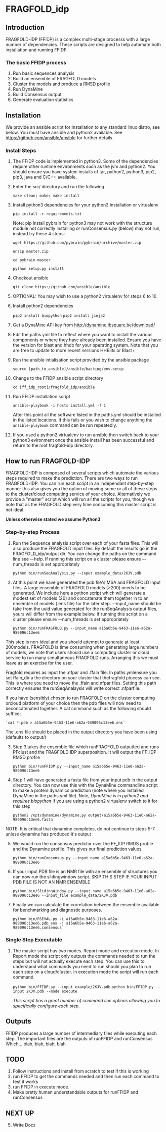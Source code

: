 # FRAGFOLD_idp

## Introduction

FRAGFOLD-IDP (FFIDP) is a complex multi-stage processs with a large number of dependencies.
These scripts are designed to help automate both installation and running FFIDP.

###  The basic FFIDP process

1. Run basic sequences analysis
2. Build an ensemble of FRAGFOLD models
3. Cluster the models and produce a RMSD profile
4. Run DynaMine
5. Build Consensus output
6. Generate evaluation statistics

## Installation

We provide an ansible script for installation to any standard linux distro, see below.
You must have ansible and python2 available. See https://github.com/ansible/ansible for further details.

### Install Steps

1. The FFIDP code is implemented in python3. Some of the dependencies require
other runtime environments such as the jvm and python2. You should ensure you have system installs of tar, python2, python3, pip2, pip3, java and C/C++ available.

2. Enter the src/ directory and run the following

    `make clean; make; make install`

3. Install python3 dependencies for your python3 installation or virtualenv

    `pip install -r requirements.txt`

    Note: pip install pybrain for python3 may not work with the structure module not correctly installing or runConsensus.py (below) may not run, instead try these 4 steps:

    `wget https://github.com/pybrain/pybrain/archive/master.zip`

    `unzip master.zip`

    `cd pybrain-master`

    `python setup.py install`

4. Checkout ansible

    `git clone https://github.com/ansible/ansible`

5. OPTIONAL: You may wish to use a python2 virtualenv for steps 6 to 10.  

6. Install python2 dependencies

    `pip2 install biopython`
    `pip2 install jinja2`

7. Get a DynaMine API key from http://dynamine.ibsquare.be/download/

8. Edit the paths.yml file to reflect where you want to install the various
   components or where they have already been installed. Ensure you have the
   version for blast and hhdb for your operating system. Note that you are
   free to update to more recent versions HHBlits or Blast+

9. Run the ansible intialisation script provided by the ansible package

    `source [path_to_ansible]/ansible/hacking/env-setup`

10. Change to the FFIDP ansible script directory

    `cd [ff_idp_root]/fragfold_idp/ansible`

11. Run FFIDP installation script

    `ansible-playbook -i hosts install.yml -f 1`

    After this point all the software listed in the paths.yml should be installed
    in the listed locations. If this fails or you wish to change anything the
    `ansible-playbook` command can be run repeatedly.

12. If you used a python2 virtualenv to run ansible then switch back to
your python3 evironment once the ansible install has been successful and return to the root fragfold-idp directory.

## How to run FRAGFOLD-IDP

FRAGFOLD-IDP is composed of several scripts which automate the various steps
required to make the  prediction. There are two ways to run FRAGFOLD-IDP. You
can run each script in an independant step-by-step manner this also gives you
the option of moving some or all of these steps to the cluster/cloud computing
service of your choice. Alternatively we provide a "master" script which will
run all the scripts for you, though we note that as the FRAGFOLD step very
time consuming this master script is not ideal.

**Unless otherwise stated we assume Python3**

### Step-by-step Process

1. Run the Sequence analysis script over each of your fasta files. This will
also produce the FRAGFOLD input files. By default the results go in the
FRAGFOLD_idp/output dir. You can change the paths on the command line see
--help. If running this script on a cluster please ensure --num_threads is
set appropriately

    `python bin/runSeqAnalysis.py --input example_data/2KJV.pdb`

2. At this point we have generated the pdb file's MSA and FRAGFOLD input files.
A large ensemble of FRAGFOLD models (>200) needs to be generated. We include
here a python script which will generate a modest set of models (20) and
concatenate them together in to an ensemble of models (.ens file) for the later
step. --input_name should be take from the uuid value generated for the
runSeqAnalysis output files, yours will differ from the example below. If
running this script on a cluster please ensure --num_threads is set
appropriately

    `python bin/runFRAGFOLD.py --input_name a15a6b5e-9463-11e6-a62a-989096c13ee6`

  This step is non-ideal and you should attempt to generate at least 200models.
  FRAGFOLD is time consuming when generating large numbers of models, we note
  that users should use a computing cluster or cloud service to run many simultaneous FRAGFOLD runs. Arranging this we must leave as an exercise for
  the user.

  Fragfold requires as input the .nfpar and .ffaln file. In paths.ymlensure you set ffaln_dir a the directory on your cluster that thefragfold ptocess can see.  This is where you need to move the .ffaln and.nfpar files. Setting this
  path correctly ensures the runSeqAnalaysis will write correct .nfparfile.  

  If you have (sensibly) chosen to run FRAGFOLD on the cluster computing orcloud
  platform of your choice then the pdb files will now need to beconcatenated
  together. A cat command such as the following should suffice:

    `cat *.pdb > a15a6b5e-9463-11e6-a62a-989096c13ee6.ens`

  The .ens file should be placed in the output directory you have been using
  (defaults to output/)

3. Step 3 takes the ensemble file which runFRAGFOLD outputted and runs PFclust
and the FRAGFOLD IDP superposition. It will output the FF_IDP RMSD profile

    `python bin/runFFIDP.py --input_name a15a6b5e-9463-11e6-a62a-989096c13ee6`

4. Step 1 will have generated a fasta file from your input pdb in the output
  directory. You can now use this with the DynaMine commandline script to
  make a protein dynamics prediction (note where you installed DynaMine in the
  paths.yml file). Note, *DynaMine is in python2 and requires biopython*
  If you are using a python2 virtualenv switch to it for this step

    `python2 /opt/dynamine/dynamine.py output/a15a6b5e-9463-11e6-a62a-989096c13ee6.fasta`

  NOTE: It is critical that dynamine completes, do not continue to steps 5-7
  unless dynamine has produced it's output

5. We would run the consensus predictor over the FF_IDP RMDS profile and the
Dynamine profile. This gives our final prediction values

    `python bin/runConsensus.py --input_name a15a6b5e-9463-11e6-a62a-989096c13ee6`

6. If your input PDB file is an NMR file with an ensemble of structures you
can now run the slidingwindow script. SKIP THIS STEP IF YOUR INPUT PDB FILE
IS NOT AN NMR ENSEMBLE

    `python bin/SlidingWindow.py --input_name a15a6b5e-9463-11e6-a62a-989096c13ee6 --input_file example_data/2KJV.pdb`

7. Finally we can calculate the correlation between the ensemble available
for benchmarking and diagnostic purposes.

    `python bin/RSEVAL.py -i a15a6b5e-9463-11e6-a62a-989096c13ee6.pdb_ens -j a15a6b5e-9463-11e6-a62a-989096c13ee6.consensus`

### Single Step Executable

1. The master script has two modes. Report mode and execution mode. In Report
mode the script only outputs the commands needed to run the steps but will
not actually execute each step. You can use this to understand what commands
you need to run should you plan to run each step on a cloud/cluster. In execution
mode the script will run each command.

    `python bin/FFIDP.py --input example/2KJV.pdb`
    `python bin/FFIDP.py --input 2KJV.pdb --mode execute`

    *This script has a great number of command line options allowing you to
    specifically configure each step.*

## Outputs

FFIDP produces a large number of intermediary files while executing each step.
The important files are the outputs of runFFIDP and runConsensus Which...
blah, blah, blah, blah

## TODO

1. Follow instructions and install from scratch to test if this is working
2. run FFIDP to get the commands needed and then run each command to test it
   works
3. run FFIDP in execute mode.
4. Make pretty human understandable outputs for runFFIDP and runConsensus

## NEXT UP
5. Write Docs
